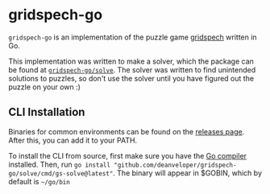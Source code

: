 # gridspech-go

`gridspech-go` is an implementation of the puzzle game [gridspech](https://krackocloud.itch.io/gridspech) written in Go.

This implementation was written to make a solver, which the package can be found at [`gridspech-go/solve`](solve). The solver was written to find unintended solutions to puzzles, so don't use the solver until you have figured out the puzzle on your own :)

## CLI Installation

Binaries for common environments can be found on the [releases page](https://github.com/deanveloper/gridspech-go/releases). After this, you can add it to your PATH.

To install the CLI from source, first make sure you have the [Go compiler](https://golang.org/dl/) installed. Then, run `go install "github.com/deanveloper/gridspech-go/solve/cmd/gs-solve@latest"`. The binary will appear in $GOBIN, which by default is `~/go/bin`
